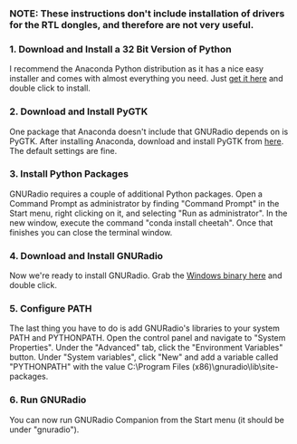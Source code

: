 ### NOTE: These instructions don't include installation of drivers for the RTL dongles, and therefore are not very useful.

### 1. Download and Install a 32 Bit Version of Python

I recommend the Anaconda Python distribution as it has a nice easy installer and comes with almost everything you need. Just [get it here](http://09c8d0b2229f813c1b93-c95ac804525aac4b6dba79b00b39d1d3.r79.cf1.rackcdn.com/Anaconda-1.9.1-Windows-x86.exe) and double click to install.

### 2. Download and Install PyGTK

One package that Anaconda doesn't include that GNURadio depends on is PyGTK. After installing Anaconda, download and install PyGTK from [here](http://ftp.gnome.org/pub/GNOME/binaries/win32/pygtk/2.24/pygtk-all-in-one-2.24.2.win32-py2.7.msi). The default settings are fine.

### 3. Install Python Packages

GNURadio requires a couple of additional Python packages. Open a Command Prompt as administrator by finding "Command Prompt" in the Start menu, right clicking on it, and selecting "Run as administrator". In the new window, execute the command "conda install cheetah". Once that finishes you can close the terminal window. 

### 4. Download and Install GNURadio

Now we're ready to install GNURadio. Grab the [Windows binary here](http://files.ettus.com/binaries/gnuradio/gnuradio_v3.7.2.1/gnuradio_3.7.2.1_Win32.exe) and double click.

### 5. Configure PATH

The last thing you have to do is add GNURadio's libraries to your system PATH and PYTHONPATH. Open the control panel and navigate to "System Properties". Under the "Advanced" tab, click the "Environment Variables" button. Under "System variables", click "New" and add a variable called "PYTHONPATH" with the value C:\Program Files (x86)\gnuradio\lib\site-packages.

### 6. Run GNURadio

You can now run GNURadio Companion from the Start menu (it should be under "gnuradio"). 